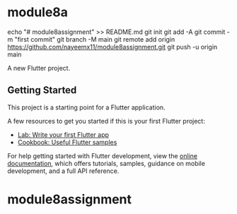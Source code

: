 # module8a

echo "# module8assignment" >> README.md
git init
git add -A
git commit -m "first commit"
git branch -M main
git remote add origin https://github.com/nayeemx11/module8assignment.git
git push -u origin main

A new Flutter project.

## Getting Started

This project is a starting point for a Flutter application.

A few resources to get you started if this is your first Flutter project:

- [Lab: Write your first Flutter app](https://docs.flutter.dev/get-started/codelab)
- [Cookbook: Useful Flutter samples](https://docs.flutter.dev/cookbook)

For help getting started with Flutter development, view the
[online documentation](https://docs.flutter.dev/), which offers tutorials,
samples, guidance on mobile development, and a full API reference.
# module8assignment
